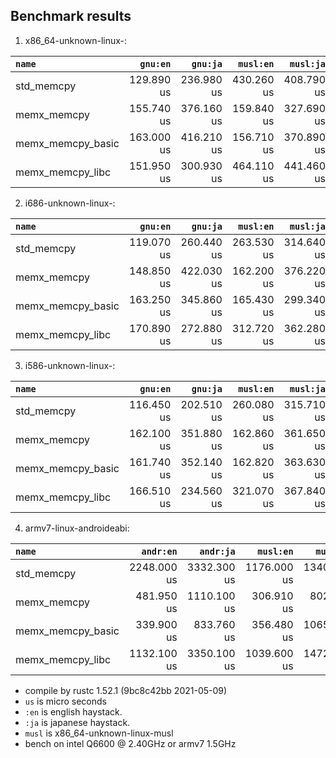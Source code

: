 ## Benchmark results

  1. x86_64-unknown-linux-:

|         `name`          |  `gnu:en`   |  `gnu:ja`   |  `musl:en`  |  `musl:ja`  |
|:------------------------|------------:|------------:|------------:|------------:|
| std_memcpy              |  129.890 us |  236.980 us |  430.260 us |  408.790 us |
| memx_memcpy             |  155.740 us |  376.160 us |  159.840 us |  327.690 us |
| memx_memcpy_basic       |  163.000 us |  416.210 us |  156.710 us |  370.890 us |
| memx_memcpy_libc        |  151.950 us |  300.930 us |  464.110 us |  441.460 us |

  2. i686-unknown-linux-:

|         `name`          |  `gnu:en`   |  `gnu:ja`   |  `musl:en`  |  `musl:ja`  |
|:------------------------|------------:|------------:|------------:|------------:|
| std_memcpy              |  119.070 us |  260.440 us |  263.530 us |  314.640 us |
| memx_memcpy             |  148.850 us |  422.030 us |  162.200 us |  376.220 us |
| memx_memcpy_basic       |  163.250 us |  345.860 us |  165.430 us |  299.340 us |
| memx_memcpy_libc        |  170.890 us |  272.880 us |  312.720 us |  362.280 us |

  3. i586-unknown-linux-:

|         `name`          |  `gnu:en`   |  `gnu:ja`   |  `musl:en`  |  `musl:ja`  |
|:------------------------|------------:|------------:|------------:|------------:|
| std_memcpy              |  116.450 us |  202.510 us |  260.080 us |  315.710 us |
| memx_memcpy             |  162.100 us |  351.880 us |  162.860 us |  361.650 us |
| memx_memcpy_basic       |  161.740 us |  352.140 us |  162.820 us |  363.630 us |
| memx_memcpy_libc        |  166.510 us |  234.560 us |  321.070 us |  367.840 us |

  4. armv7-linux-androideabi:

|         `name`          |  `andr:en`  |  `andr:ja`  |  `musl:en`  |  `musl:ja`  |
|:------------------------|------------:|------------:|------------:|------------:|
| std_memcpy              | 2248.000 us | 3332.300 us | 1176.000 us | 1340.500 us |
| memx_memcpy             |  481.950 us | 1110.100 us |  306.910 us |  802.230 us |
| memx_memcpy_basic       |  339.900 us |  833.760 us |  356.480 us | 1065.700 us |
| memx_memcpy_libc        | 1132.100 us | 3350.100 us | 1039.600 us | 1472.300 us |


- compile by rustc 1.52.1 (9bc8c42bb 2021-05-09)
- `us` is micro seconds
- `:en` is english haystack.
- `:ja` is japanese haystack.
- `musl` is x86_64-unknown-linux-musl
- bench on intel Q6600 @ 2.40GHz or armv7 1.5GHz
